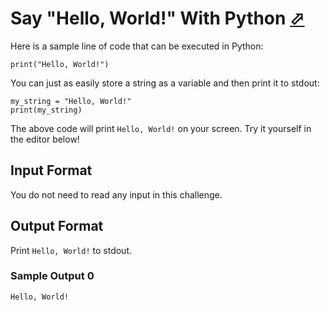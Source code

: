 # Say "Hello, World!" With Python [⬀](https://www.hackerrank.com/challenges/py-hello-world)

Here is a sample line of code that can be executed in Python:
```
print("Hello, World!")
```

You can just as easily store a string as a variable and then print it to stdout:
```
my_string = "Hello, World!"
print(my_string)
```

The above code will print `Hello, World!` on your screen. Try it yourself in the editor below!

## Input Format

You do not need to read any input in this challenge.

## Output Format

Print `Hello, World!` to stdout.

### Sample Output 0
```
Hello, World!
```
